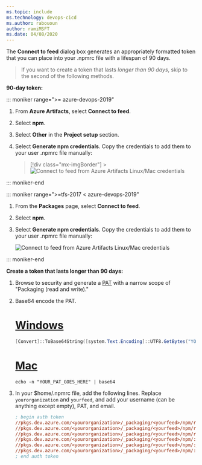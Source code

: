 ```yaml
---
ms.topic: include
ms.technology: devops-cicd
ms.author: rabououn
author: ramiMSFT
ms.date: 04/08/2020
---
```


The **Connect to feed** dialog box generates an appropriately formatted token that you can place into your .npmrc file with a lifespan of 90 days.

> If you want to create a token that lasts _longer than 90 days_, skip to the second of the following methods.

**90-day token:**

::: moniker range=">= azure-devops-2019"

1. From **Azure Artifacts**, select **Connect to feed**.

2. Select **npm**.

3. Select **Other** in the **Project setup** section.

4. Select **Generate npm credentials**. Copy the credentials to add them to your user .npmrc file manually:

   > [!div class="mx-imgBorder"] > ![Connect to feed from Azure Artifacts Linux/Mac credentials](../../media/connect-to-feed-npm-creds-azure-devops-newnav.png)

::: moniker-end

::: moniker range=">=tfs-2017 < azure-devops-2019"

1. From the **Packages** page, select **Connect to feed**.

2. Select **npm**.

3. Select **Generate npm credentials**. Copy the credentials to add them to your user .npmrc file manually:

   ![Connect to feed from Azure Artifacts Linux/Mac credentials](../../media/connect-to-feed-npm-creds.png)

::: moniker-end

**Create a token that lasts longer than 90 days:**

1. Browse to security and generate a [PAT](../../../organizations/accounts/use-personal-access-tokens-to-authenticate.md) with a narrow scope of "Packaging (read and write)."

2. Base64 encode the PAT.

   # [Windows](#tab/windows)

   ```powershell
   [Convert]::ToBase64String([system.Text.Encoding]::UTF8.GetBytes("YOUR_PAT_GOES_HERE"))
   ```

   # [Mac](#tab/mac)

   ```
   echo -n "YOUR_PAT_GOES_HERE" | base64
   ```

3. In your \$home/.npmrc file, add the following lines. Replace `yourorganization` and `yourfeed`, and add your username (can be anything except empty), PAT, and email.

   ```ini
   ; begin auth token
   //pkgs.dev.azure.com/<yourorganization>/_packaging/<yourfeed>/npm/registry/:username=[ANY_VALUE_BUT_NOT_EMPTY_STRING]
   //pkgs.dev.azure.com/<yourorganization>/_packaging/<yourfeed>/npm/registry/:_password=[BASE64_ENCODED_PERSONAL_ACCESS_TOKEN]
   //pkgs.dev.azure.com/<yourorganization>/_packaging/<yourfeed>/npm/registry/:email=[NPM REQUIRES EMAIL TO BE SET BUT DOES NOT USE THE VALUE]
   //pkgs.dev.azure.com/<yourorganization>/_packaging/<yourfeed>/npm/:username=[ANY_VALUE_BUT_NOT_EMPTY_STRING]
   //pkgs.dev.azure.com/<yourorganization>/_packaging/<yourfeed>/npm/:_password=[BASE64_ENCODED_PERSONAL_ACCESS_TOKEN]
   //pkgs.dev.azure.com/<yourorganization>/_packaging/<yourfeed>/npm/:email=[NPM REQUIRES EMAIL TO BE SET BUT DOES NOT USE THE VALUE]
   ; end auth token
   ```
